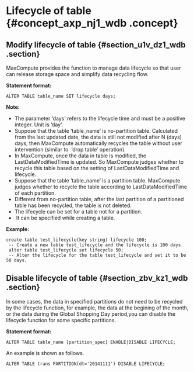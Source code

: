 # Lifecycle of table {#concept_axp_nj1_wdb .concept}

## Modify lifecycle of table {#section_u1v_dz1_wdb .section}

MaxCompute provides the function to manage data lifecycle so that user can release storage space and simplify data recycling flow.

**Statement format:**

```
ALTER TABLE table_name SET lifecycle days;
```

**Note:** 

-   The parameter ‘days’ refers to the lifecycle time and must be a positive integer. Unit is ‘day’.
-   Suppose that the table ‘table\_name’ is no-partition table. Calculated from the last updated date, the data is still not modified after N \(days\) days, then MaxCompute automatically recycles the table without user intervention \(similar to  ‘drop table’ operation\).
-   In MaxCompute, once the data in table is modified, the LastDataModifiedTime is updated. So MaxCompute judges whether to recycle this table based on the setting of LastDataModifiedTime and lifecycle.
-   Suppose that the table ‘table\_name’ is a partition table. MaxCompute judges whether to recycle the table according to LastDataModifiedTime of each partition.
-   Different from no-partition table, after the last partition of a partitioned table has been recycled, the table is not deleted. 
-   The lifecycle can be set for a table not for a partition.
-    It can be specified while creating a table.

**Example:**

```
create table test_lifecycle(key string) lifecycle 100;
 -- Create a new table test_lifecycle and the lifecycle is 100 days.
 alter table test_lifecycle set lifecycle 50;
 -- Alter the lifecycle for the table test_lifecycle and set it to be 50 days.
```

## Disable lifecycle of table {#section_zbv_kz1_wdb .section}

In some cases, the data in specified partitions do not need to be recycled by the lifecycle function, for example, the data at the begining of the month, or the data during the Global Shopping Day period,you can disable the lifecycle function for some specific partitions.

**Statement format:**

```
ALTER TABLE table_name [partition_spec] ENABLE|DISABLE LIFECYCLE;
```

An example is shown as follows.

```
ALTER TABLE trans PARTITION(dt='20141111') DISABLE LIFECYCLE;
```

